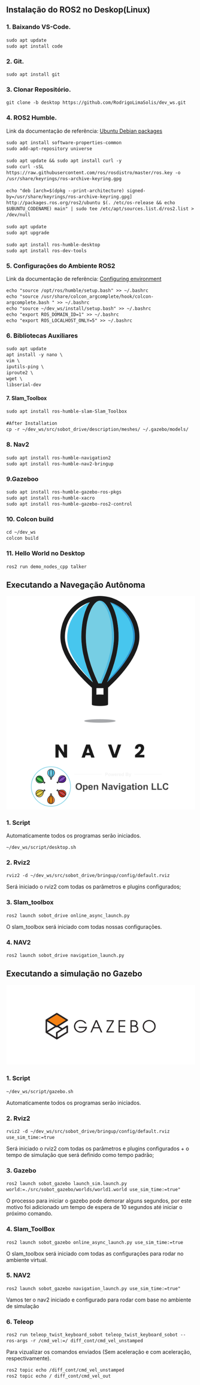 ## Instalação do ROS2 no Deskop(Linux)

### 1. Baixando VS-Code.
   ```
   sudo apt update
   sudo apt install code
   ```

### 2.	Git.
```
sudo apt install git
```

### 3.	Clonar Repositório.
```
git clone -b desktop https://github.com/RodrigoLimaSolis/dev_ws.git
```

### 4.	ROS2 Humble.
Link da documentação de referência: [Ubuntu Debian packages](https://docs.ros.org/en/humble/Installation/Ubuntu-Install-Debians.html)
```
sudo apt install software-properties-common
sudo add-apt-repository universe

sudo apt update && sudo apt install curl -y
sudo curl -sSL https://raw.githubusercontent.com/ros/rosdistro/master/ros.key -o /usr/share/keyrings/ros-archive-keyring.gpg

echo "deb [arch=$(dpkg --print-architecture) signed-by=/usr/share/keyrings/ros-archive-keyring.gpg] http://packages.ros.org/ros2/ubuntu $(. /etc/os-release && echo $UBUNTU_CODENAME) main" | sudo tee /etc/apt/sources.list.d/ros2.list > /dev/null

sudo apt update
sudo apt upgrade

sudo apt install ros-humble-desktop
sudo apt install ros-dev-tools
```


### 5.	Configurações do Ambiente ROS2
Link da documentação de referência: [Configuring environment](https://docs.ros.org/en/humble/Tutorials/Beginner-CLI-Tools/Configuring-ROS2-Environment.html)

```
echo "source /opt/ros/humble/setup.bash" >> ~/.bashrc
echo "source /usr/share/colcon_argcomplete/hook/colcon-argcomplete.bash " >> ~/.bashrc
echo "source ~/dev_ws/install/setup.bash" >> ~/.bashrc
echo "export ROS_DOMAIN_ID=1" >> ~/.bashrc
echo "export ROS_LOCALHOST_ONLY=5" >> ~/.bashrc
```

### 6.	Bibliotecas Auxiliares
```
sudo apt update
apt install -y nano \
vim \
iputils-ping \
iproute2 \
wget \
libserial-dev
```

#### 7.	Slam_Toolbox
```
sudo apt install ros-humble-slam-Slam_Toolbox

#After Installation
cp -r ~/dev_ws/src/sobot_drive/description/meshes/ ~/.gazebo/models/
```

### 8.	 Nav2
```
sudo apt install ros-humble-navigation2
sudo apt install ros-humble-nav2-bringup
```

### 9.Gazeboo
```
sudo apt install ros-humble-gazebo-ros-pkgs
sudo apt install ros-humble-xacro
sudo apt install ros-humble-gazebo-ros2-control
```

### 10. Colcon build
```
cd ~/dev_ws
colcon build
```

### 11.	Hello World no Desktop
```
ros2 run demo_nodes_cpp talker
```

## Executando a Navegação Autônoma
![](./imgs/nav.png)
### 1.	Script
Automaticamente todos os programas serão iniciados.
```
~/dev_ws/script/desktop.sh
```

### 2.	Rviz2
```
rviz2 -d ~/dev_ws/src/sobot_drive/bringup/config/default.rviz
```

Será iniciado o rviz2 com todas os parâmetros e plugins configurados;

### 3.	Slam_toolbox
```
ros2 launch sobot_drive online_async_launch.py
```

O slam_toolbox será iniciado com todas nossas configurações.

### 4.	 NAV2
```
ros2 launch sobot_drive navigation_launch.py
```

## Executando a simulação no Gazebo
![](./imgs/gazebo.svg)
### 1.	Script
```
~/dev_ws/script/gazebo.sh
```

Automaticamente todos os programas serão iniciados.
### 2.	Rviz2
```
rviz2 -d ~/dev_ws/src/sobot_drive/bringup/config/default.rviz use_sim_time:=true	
```

Será iniciado o rviz2 com todas os parâmetros e plugins configurados + o tempo de simulação que será definido como tempo padrão;

### 3.	Gazebo
```
ros2 launch sobot_gazebo launch_sim.launch.py world:=./src/sobot_gazebo/worlds/world1.world use_sim_time:=true"
```

O processo para iniciar o gazebo pode demorar alguns segundos, por este motivo foi adicionado um tempo de espera de 10 segundos até iniciar o próximo comando. 

### 4.	Slam_ToolBox
```
ros2 launch sobot_gazebo online_async_launch.py use_sim_time:=true
```

O slam_toolbox será iniciado com todas as configurações para rodar no ambiente virtual.
### 5.	 NAV2
```
ros2 launch sobot_gazebo navigation_launch.py use_sim_time:=true"
```

Vamos ter o nav2 iniciado e configurado para rodar com base no ambiente de simulação
### 6.	Teleop
```
ros2 run teleop_twist_keyboard_sobot teleop_twist_keyboard_sobot --ros-args -r /cmd_vel:=/ diff_cont/cmd_vel_unstamped
```

Para vizualizar os comandos enviados (Sem aceleração e com aceleração, respectivamente).
```
ros2 topic echo /diff_cont/cmd_vel_unstamped
ros2 topic echo / diff_cont/cmd_vel_out 
```
